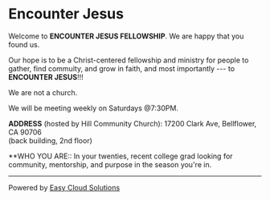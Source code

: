 # Encounter Jesus

Welcome to **ENCOUNTER JESUS FELLOWSHIP**. We are happy that you found us. 

Our hope is to be a Christ-centered fellowship and ministry for people to gather, find commuity, and grow in faith, and most importantly --- to **ENCOUNTER JESUS**!!!

We are not a church.

We will be meeting weekly on Saturdays @7:30PM.

**ADDRESS** (hosted by Hill Community Church): 17200 Clark Ave, Bellflower, CA 90706  
(back building, 2nd floor)

**WHO YOU ARE:: In your twenties, recent college grad looking for community, mentorship, and purpose in the season you're in.

***

Powered by [Easy Cloud Solutions](https://easycloudsolutions.com)
